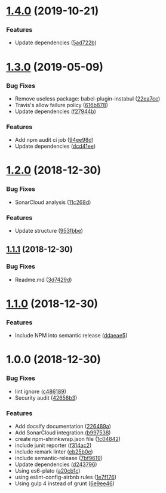 # [1.4.0](https://github.com/AbrahamTewa/starter.react/compare/v1.3.0...v1.4.0) (2019-10-21)


### Features

* Update dependencies ([5ad722b](https://github.com/AbrahamTewa/starter.react/commit/5ad722bca31d8ebe7ab82dc766b24313c3ee45c5))

# [1.3.0](https://github.com/AbrahamTewa/starter.react/compare/v1.2.0...v1.3.0) (2019-05-09)


### Bug Fixes

* Remove useless package: babel-plugin-instabul ([22ea7cc](https://github.com/AbrahamTewa/starter.react/commit/22ea7cc))
* Travis's allow failure policy ([616b878](https://github.com/AbrahamTewa/starter.react/commit/616b878))
* Update dependencies ([f27944b](https://github.com/AbrahamTewa/starter.react/commit/f27944b))


### Features

* Add npm audit ci job ([94ee98d](https://github.com/AbrahamTewa/starter.react/commit/94ee98d))
* Update dependencies ([dcd41ee](https://github.com/AbrahamTewa/starter.react/commit/dcd41ee))

# [1.2.0](https://github.com/AbrahamTewa/starter.react/compare/v1.1.1...v1.2.0) (2018-12-30)


### Bug Fixes

* SonarCloud analysis ([11c268d](https://github.com/AbrahamTewa/starter.react/commit/11c268d))


### Features

* Update structure ([953fbbe](https://github.com/AbrahamTewa/starter.react/commit/953fbbe))

## [1.1.1](https://github.com/AbrahamTewa/starter.react/compare/v1.1.0...v1.1.1) (2018-12-30)


### Bug Fixes

* Readme.md ([3d7429d](https://github.com/AbrahamTewa/starter.react/commit/3d7429d))

# [1.1.0](https://github.com/AbrahamTewa/starter.react/compare/v1.0.0...v1.1.0) (2018-12-30)


### Features

* Include NPM into semantic release ([ddaeae5](https://github.com/AbrahamTewa/starter.react/commit/ddaeae5))

# 1.0.0 (2018-12-30)


### Bug Fixes

* lint ignore ([c486189](https://github.com/AbrahamTewa/starter.react/commit/c486189))
* Security audit ([42658b3](https://github.com/AbrahamTewa/starter.react/commit/42658b3))


### Features

* Add docsify documentation ([226489a](https://github.com/AbrahamTewa/starter.react/commit/226489a))
* Add SonarCloud integration ([b997538](https://github.com/AbrahamTewa/starter.react/commit/b997538))
* create npm-shrinkwrap.json file ([1c04842](https://github.com/AbrahamTewa/starter.react/commit/1c04842))
* include junit reporter ([f314ac2](https://github.com/AbrahamTewa/starter.react/commit/f314ac2))
* include remark linter ([eb25b0e](https://github.com/AbrahamTewa/starter.react/commit/eb25b0e))
* include semantic-release ([7bf9619](https://github.com/AbrahamTewa/starter.react/commit/7bf9619))
* Update dependencies ([d243796](https://github.com/AbrahamTewa/starter.react/commit/d243796))
* Using es6-plato ([a20cb1c](https://github.com/AbrahamTewa/starter.react/commit/a20cb1c))
* using eslint-config-airbnb rules ([1e7f176](https://github.com/AbrahamTewa/starter.react/commit/1e7f176))
* Using gulp 4 instead of grunt ([6e9ee46](https://github.com/AbrahamTewa/starter.react/commit/6e9ee46))
